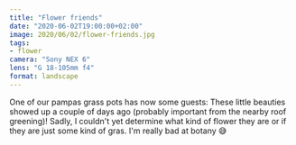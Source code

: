 ```yaml
---
title: "Flower friends"
date: "2020-06-02T19:00:00+02:00"
image: 2020/06/02/flower-friends.jpg
tags:
- flower
camera: "Sony NEX 6"
lens: "G 18-105mm f4"
format: landscape
---
```


One of our pampas grass pots has now some guests: These little beauties showed up a couple of days ago (probably important from the nearby roof greening)! Sadly, I couldn't yet determine what kind of flower they are or if they are just some kind of gras. I'm really bad at botany 😅
